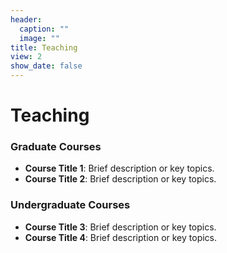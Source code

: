 ```yaml
---
header:
  caption: ""
  image: ""
title: Teaching
view: 2
show_date: false
---
```


# Teaching

### Graduate Courses
- **Course Title 1**: Brief description or key topics.  
- **Course Title 2**: Brief description or key topics.  

### Undergraduate Courses
- **Course Title 3**: Brief description or key topics.  
- **Course Title 4**: Brief description or key topics.  
